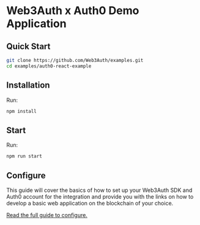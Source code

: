 # Web3Auth x Auth0 Demo Application

## Quick Start

```bash
git clone https://github.com/Web3Auth/examples.git
cd examples/auth0-react-example
```

## Installation

Run:

```bash
npm install
```

## Start

Run:

```bash
npm run start
```

## Configure

This guide will cover the basics of how to set up your Web3Auth SDK and Auth0
account for the integration and provide you with the links on how to develop a
basic web application on the blockchain of your choice.

[Read the full guide to configure.](https://web3auth.io/docs/guides/auth0)
